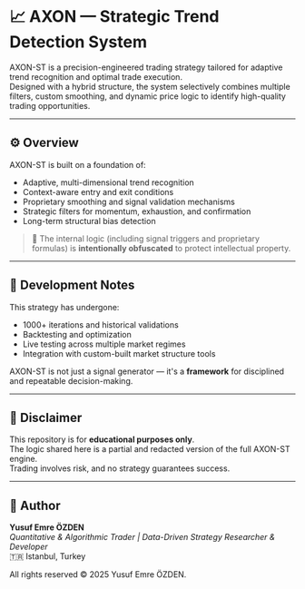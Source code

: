 # 📈 AXON — Strategic Trend Detection System

AXON-ST is a precision-engineered trading strategy tailored for adaptive trend recognition and optimal trade execution.  
Designed with a hybrid structure, the system selectively combines multiple filters, custom smoothing, and dynamic price logic to identify high-quality trading opportunities.

---

## ⚙️ Overview

AXON-ST is built on a foundation of:

- Adaptive, multi-dimensional trend recognition  
- Context-aware entry and exit conditions  
- Proprietary smoothing and signal validation mechanisms  
- Strategic filters for momentum, exhaustion, and confirmation  
- Long-term structural bias detection

> 🧠 The internal logic (including signal triggers and proprietary formulas) is **intentionally obfuscated** to protect intellectual property.

---

## 🧪 Development Notes

This strategy has undergone:

- 1000+ iterations and historical validations  
- Backtesting and optimization  
- Live testing across multiple market regimes  
- Integration with custom-built market structure tools

AXON-ST is not just a signal generator — it's a **framework** for disciplined and repeatable decision-making.

---

## 🚫 Disclaimer

This repository is for **educational purposes only**.  
The logic shared here is a partial and redacted version of the full AXON-ST engine.  
Trading involves risk, and no strategy guarantees success.

---

## 🧠 Author

**Yusuf Emre ÖZDEN**  
*Quantitative & Algorithmic Trader | Data-Driven Strategy Researcher & Developer*  
🇹🇷 Istanbul, Turkey


All rights reserved © 2025 Yusuf Emre ÖZDEN.
